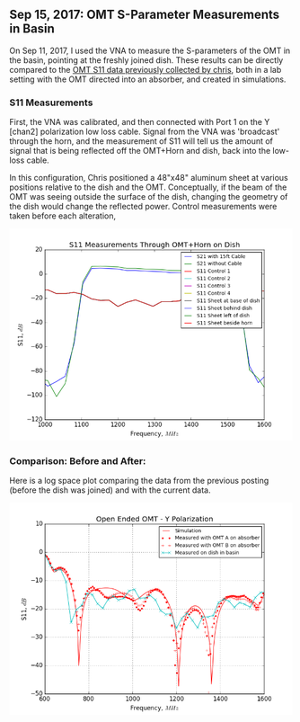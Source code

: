 ## Sep 15, 2017: OMT S-Parameter Measurements in Basin

On Sep 11, 2017, I used the VNA to measure the S-parameters of the OMT in the
basin, pointing at the freshly joined dish. These results can be directly
compared to the [OMT S11 data previously collected by chris](../20170321_new_omt/index.md), both in a lab
setting with the OMT directed into an absorber, and created in simulations.

### S11 Measurements

First, the VNA was calibrated, and then connected with Port 1 on the Y [chan2]
polarization low loss cable. Signal from the VNA was 'broadcast' through the
horn, and the measurement of S11 will tell us the amount of signal that is being
reflected off the OMT+Horn and dish, back into the low-loss cable.

In this configuration, Chris positioned a 48"x48" aluminum sheet at various
positions relative to the dish and the OMT. Conceptually, if the beam of the OMT
was seeing outside the surface of the dish, changing the geometry of the dish
would change the reflected power. Control measurements were taken before each
alteration, 


![S11-1](S11_BeforeAfter.png)

### Comparison: Before and After:

Here is a log space plot comparing the data from the previous posting (before
the dish was joined) and with the current data. 

![B&A](S11_OMT_Updated.png)